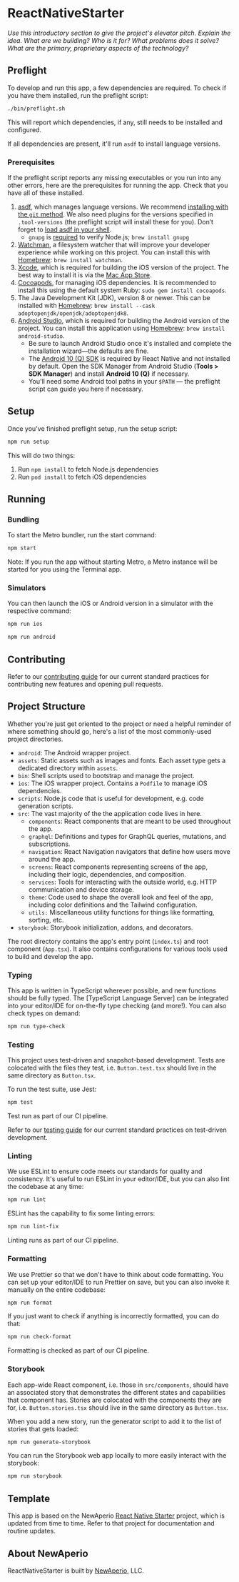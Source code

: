 # ReactNativeStarter

_Use this introductory section to give the project's elevator pitch. Explain the idea. What are we building? Who is it for? What problems does it solve? What are the primary, proprietary aspects of the technology?_

## Preflight

To develop and run this app, a few dependencies are required. To check if you have them installed, run the preflight script:

```sh
./bin/preflight.sh
```

This will report which dependencies, if any, still needs to be installed and configured.

If all dependencies are present, it'll run `asdf` to install language versions.

### Prerequisites

If the preflight script reports any missing executables or you run into any other errors, here are the prerequisites for running the app. Check that you have all of these installed.

1. [asdf], which manages language versions. We recommend [installing with the `git` method][asdf-install]. We also need plugins for the versions specified in `.tool-versions` (the preflight script will install these for you). Don’t forget to [load asdf in your shell][asdf-shell].
    - `gnupg` is [required][node-req] to verify Node.js; `brew install gnupg`
2. [Watchman], a filesystem watcher that will improve your developer experience while working on this project. You can install this with [Homebrew][brew-watchman]: `brew install watchman`.
3. [Xcode], which is required for building the iOS version of the project. The best way to install it is via the [Mac App Store][mas-xcode].
4. [Cocoapods], for managing iOS dependencies. It is recommended to install this using the default system Ruby: `sudo gem install cocoapods`.
5. The Java Development Kit (JDK), version 8 or newer. This can be installed with [Homebrew][brew-jdk]: `brew install --cask adoptopenjdk/openjdk/adoptopenjdk8`.
6. [Android Studio], which is required for building the Android version of the project. You can install this application using [Homebrew][brew-android-studio]: `brew install android-studio`.
    - Be sure to launch Android Studio once it's installed and complete the installation wizard—the defaults are fine.
    - The [Android 10 (Q) SDK][android-10] is required by React Native and not installed by default. Open the SDK Manager from Android Studio (**Tools > SDK Manager**) and install **Android 10 (Q)** if necessary.
    - You'll need some Android tool paths in your `$PATH` — the preflight script can guide you here if necessary.

## Setup

Once you've finished preflight setup, run the setup script:

```sh
npm run setup
```

This will do two things:

1. Run `npm install` to fetch Node.js dependencies
2. Run `pod install` to fetch iOS dependencies

## Running

### Bundling



To start the Metro bundler, run the start command:

```sh
npm start
```

Note: If you run the app without starting Metro, a Metro instance will be started for you using the Terminal app.

### Simulators

You can then launch the iOS or Android version in a simulator with the respective command:

```sh
npm run ios
```

```sh
npm run android
```

## Contributing

Refer to our [contributing guide] for our current standard practices for contributing new features and opening pull requests.

## Project Structure

Whether you're just get oriented to the project or need a helpful reminder of where something should go, here's a list of the most commonly-used project directories.

- `android`: The Android wrapper project.
- `assets`: Static assets such as images and fonts. Each asset type gets a dedicated directory within `assets`.
- `bin`: Shell scripts used to bootstrap and manage the project.
- `ios`: The iOS wrapper project. Contains a `Podfile` to manage iOS dependencies.
- `scripts`: Node.js code that is useful for development, e.g. code generation scripts.
- `src`: The vast majority of the the application code lives in here.
  - `components`: React components that are meant to be used throughout the app.
  - `graphql`: Definitions and types for GraphQL queries, mutations, and subscriptions.
  - `navigation`: React Navigation navigators that define how users move around the app.
  - `screens`: React components representing screens of the app, including their logic, dependencies, and composition.
  - `services`: Tools for interacting with the outside world, e.g. HTTP communication and device storage.
  - `theme`: Code used to shape the overall look and feel of the app, including color definitions and the Tailwind configuration.
  - `utils:` Miscellaneous utility functions for things like formatting, sorting, etc.
- `storybook`: Storybook initialization, addons, and decorators.

The root directory contains the app's entry point (`index.ts`) and root component (`App.tsx`). It also contains configurations for various tools used to build and develop the app.

### Typing

This app is written in TypeScript wherever possible, and new functions should be fully typed. The [TypeScript Language Server] can be integrated into your editor/IDE for on-the-fly type checking (and more!). You can also check types on demand:

```sh
npm run type-check
```

### Testing

This project uses test-driven and snapshot-based development. Tests are colocated with the files they test, i.e. `Button.test.tsx` should live in the same directory as `Button.tsx`.

To run the test suite, use Jest:

```sh
npm test
```

Test run as part of our CI pipeline.

Refer to our [testing guide] for our current standard practices on test-driven development.

### Linting

We use ESLint to ensure code meets our standards for quality and consistency. It's useful to run ESLint in your editor/IDE, but you can also lint the codebase at any time:

```sh
npm run lint
```

ESLint has the capability to fix some linting errors:

```sh
npm run lint-fix
```

Linting runs as part of our CI pipeline.

### Formatting

We use Prettier so that we don't have to think about code formatting. You can set up your editor/IDE to run Prettier on save, but you can also invoke it manually on the entire codebase:

```sh
npm run format
```

If you just want to check if anything is incorrectly formatted, you can do that:

```sh
npm run check-format
```

Formatting is checked as part of our CI pipeline.

### Storybook

Each app-wide React component, i.e. those in `src/components`, should have an associated story that demonstrates the different states and capabilities that component has. Stories are colocated with the components they are for, i.e. `Button.stories.tsx` should live in the same directory as `Button.tsx`.

When you add a new story, run the generator script to add it to the list of stories that gets loaded:

```sh
npm run generate-storybook
```

You can run the Storybook web app locally to more easily interact with the storybook:

```sh
npm run storybook
```

## Template

This app is based on the NewAperio [React Native Starter] project, which is updated from time to time. Refer to that project for documentation and routine updates.

## About NewAperio

ReactNativeStarter is built by [NewAperio], LLC.

[asdf]: https://asdf-vm.com/
[asdf-install]: https://asdf-vm.com/#/core-manage-asdf?id=install
[asdf-shell]: https://asdf-vm.com/#/core-manage-asdf?id=add-to-your-shell
[node-req]: https://github.com/asdf-vm/asdf-nodejs#install
[watchman]: https://facebook.github.io/watchman/
[brew-watchman]: https://formulae.brew.sh/formula/watchman
[xcode]: https://developer.apple.com/xcode/
[mas-xcode]: https://apps.apple.com/us/app/xcode/id497799835?mt=12
[cocoapods]: https://cocoapods.org/
[brew-jdk]: https://formulae.brew.sh/cask/temurin
[android studio]: https://developer.android.com/studio/
[brew-android-studio]: https://formulae.brew.sh/cask/android-studio
[android-10]: https://developer.android.com/about/versions/10/setup-sdk
[contributing guide]: https://github.com/newaperio/guides/blob/master/contributing/README.md
[testing guide]: https://github.com/newaperio/guides/blob/master/testing/README.md
[react native starter]: https://github.com/newaperio/react-native-starter
[newaperio]: https://newaperio.com
